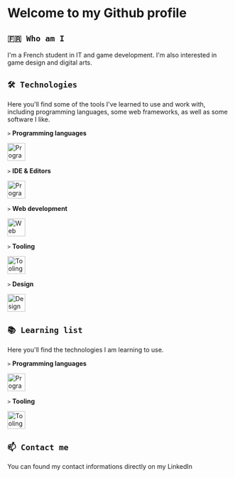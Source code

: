 # Welcome to my Github profile

## `🇫🇷 Who am I`

I'm a French student in IT and game development. I'm also interested in game design and digital arts.

## `🛠️ Technologies`

Here you'll find some of the tools I've learned to use and work with, including programming languages, some web frameworks, as well as some software I like.

`>` **Programming languages**

<img src="https://skillicons.dev/icons?i=bash,java,python,cs,dotnet,html,css,js,sqlite" alt="Programming languages" height="40"/>

`>` **IDE & Editors**

<img src="https://skillicons.dev/icons?i=idea,webstorm,pycharm,rider,androidstudio,eclipse,vscodium,vscode,visualstudio" alt="Programming languages" height="40"/>

`>` **Web development**

<img src="https://skillicons.dev/icons?i=threejs,vite,bootstrap" alt="Web technologies" height="40"/>

`>` **Tooling**

<img src="https://skillicons.dev/icons?i=linux,debian,raspberrypi,md,npm,unity,unreal,github,git,docker,linkedin" alt="Tooling" height="40"/>

`>` **Design**

<img src="https://skillicons.dev/icons?i=blender,ps,ae,pr,figma" alt="Design" height="40"/>

## `📚 Learning list`

Here you'll find the technologies I am learning to use.

`>` **Programming languages**

<img src="https://skillicons.dev/icons?i=rust,cpp,crystal" alt="Programming languages" height="40"/>

`>` **Tooling**

<img src="https://skillicons.dev/icons?i=tauri,godot" alt="Tooling" height="40"/>

## `📫 Contact me`

You can found my contact informations directly on my LinkedIn
